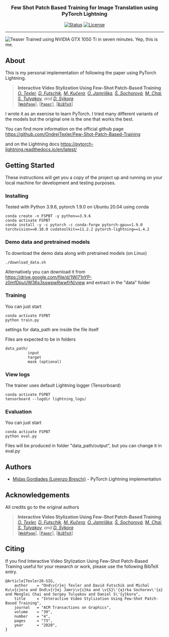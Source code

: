 
<h3 align="center">Few Shot Patch Based Training for Image Translation using PyTorch Lightning</h3>

<div align="center">

[![Status](https://img.shields.io/badge/status-active-success.svg)]()
[![License](https://img.shields.io/badge/license-MIT-blue.svg)](/LICENSE)


</div>

---


![Teaser](doc/webcam.gif)
Trained using NVIDIA GTX 1050 Ti in seven minutes.
Yep, this is me.

## About <a name = "about"></a>

This is my personal implementation of following the paper using PyTorch Lightning.

> **Interactive Video Stylization Using Few-Shot Patch-Based Training** </br>
_[O. Texler](https://ondrejtexler.github.io/), [D. Futschik](https://dcgi.fel.cvut.cz/people/futscdav),
[M. Kučera](https://www.linkedin.com/in/kuceram/), [O. Jamriška](https://dcgi.fel.cvut.cz/people/jamriond), 
[Š. Sochorová](https://dcgi.fel.cvut.cz/people/sochosar), [M. Chai](http://www.mlchai.com), 
[S. Tulyakov](http://www.stulyakov.com), and [D. Sýkora](https://dcgi.fel.cvut.cz/home/sykorad/)_ </br>
[[`WebPage`](https://ondrejtexler.github.io/patch-based_training)],
[[`Paper`](https://ondrejtexler.github.io/res/Texler20-SIG_patch-based_training_main.pdf)],
[[`BiBTeX`](#CitingFewShotPatchBasedTraining)]


I wrote it as an exercise to learn PyTorch.
I tried many different variants of the models but the original one is the one that works the best.

You can find more information on the official github page
https://github.com/OndrejTexler/Few-Shot-Patch-Based-Training

and on the Lightning docs
https://pytorch-lightning.readthedocs.io/en/latest/

## Getting Started <a name = "getting_started"></a>

These instructions will get you a copy of the project up and running on your local machine for development and testing purposes. 


### Installing

Tested with Python 3.9.6, pytorch 1.9.0 on Ubuntu 20.04 using conda

```
conda create -n FSPBT -y python==3.9.6
conda activate FSPBT
conda install -y -c pytorch -c conda-forge pytorch-gpu==1.9.0 torchvision==0.10.0 cudatoolkit==11.2.2 pytorch-lightning==1.4.2
```

### Demo data and pretrained models

To download the demo data along with pretrained models (on Linux)
```
./download_data.sh
```

Alternatively you can download it from  https://drive.google.com/file/d/1WI71nYP-z0mfDpuUW36s3sswpwRwwfrN/view
and extract in the "data" folder

### Training

You can just start

```
conda activate FSPBT
python train.py
```
settings for data_path are inside the file itself

Files are expected to be in folders
```
data_path/
          input
          target
          mask (optional)
```
### View logs
The trainer uses default Lightning logger (Tensorboard)

```
conda activate FSPBT
tensorboard --logdir lightning_logs/ 
```

### Evaluation

You can just start

```
conda activate FSPBT
python eval.py
```

Files will be produced in folder "data_path/output", but you can change it in eval.py



## Authors <a name = "authors"></a>

- [Midas Gordiades (Lorenzo Breschi)](https://github.com/rnwzd) - PyTorch Lightning implementation


##  Acknowledgements <a name = "acknowledgement"></a>
All credits go to the original authors

> **Interactive Video Stylization Using Few-Shot Patch-Based Training** </br>
_[O. Texler](https://ondrejtexler.github.io/), [D. Futschik](https://dcgi.fel.cvut.cz/people/futscdav),
[M. Kučera](https://www.linkedin.com/in/kuceram/), [O. Jamriška](https://dcgi.fel.cvut.cz/people/jamriond), 
[Š. Sochorová](https://dcgi.fel.cvut.cz/people/sochosar), [M. Chai](http://www.mlchai.com), 
[S. Tulyakov](http://www.stulyakov.com), and [D. Sýkora](https://dcgi.fel.cvut.cz/home/sykorad/)_ </br>
[[`WebPage`](https://ondrejtexler.github.io/patch-based_training)],
[[`Paper`](https://ondrejtexler.github.io/res/Texler20-SIG_patch-based_training_main.pdf)],
[[`BiBTeX`](#CitingFewShotPatchBasedTraining)]


## <a name="CitingFewShotPatchBasedTraining"></a>Citing
If you find Interactive Video Stylization Using Few-Shot Patch-Based Training useful 
for your research or work, please use the following BibTeX entry.

```
@Article{Texler20-SIG,
    author    = "Ond\v{r}ej Texler and David Futschik and Michal Ku\v{c}era and Ond\v{r}ej Jamri\v{s}ka and \v{S}\'{a}rka Sochorov\'{a} and Menglei Chai and Sergey Tulyakov and Daniel S\'{y}kora",
    title     = "Interactive Video Stylization Using Few-Shot Patch-Based Training",
    journal   = "ACM Transactions on Graphics",
    volume    = "39",
    number    = "4",
    pages     = "73",
    year      = "2020",
}
```